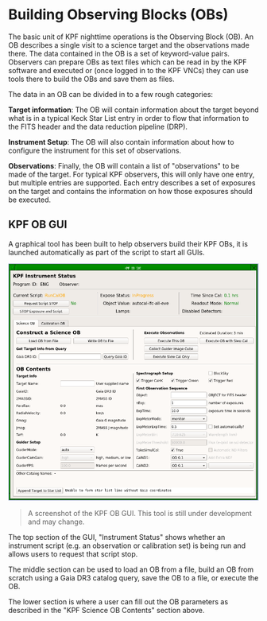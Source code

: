 # Building Observing Blocks (OBs)

The basic unit of KPF nighttime operations is the Observing Block (OB). An OB describes a single visit to a science target and the observations made there. The data contained in the OB is a set of keyword-value pairs. Observers can prepare OBs as text files which can be read in by the KPF software and executed or (once logged in to the KPF VNCs) they can use tools there to build the OBs and save them as files. 

The data in an OB can be divided in to a few rough categories:

**Target information**: The OB will contain information about the target beyond what is in a typical Keck Star List entry in order to flow that information to the FITS header and the data reduction pipeline (DRP).

**Instrument Setup**: The OB will also contain information about how to configure the instrument for this set of observations.

**Observations**: Finally, the OB will contain a list of "observations" to be made of the target. For typical KPF observers, this will only have one entry, but multiple entries are supported. Each entry describes a set of exposures on the target and contains the information on how those exposures should be executed.

## KPF OB GUI

A graphical tool has been built to help observers build their KPF OBs, it is launched automatically as part of the script to start all GUIs.

![A screenshot of the KPF OB GUI](figures/KPF_OB_GUI.png)
>  A screenshot of the KPF OB GUI. This tool is still under development and may change.

The top section of the GUI, "Instrument Status" shows whether an instrument script (e.g. an observation or calibration set) is being run and allows users to request that script stop.

The middle section can be used to load an OB from a file, build an OB from scratch using a Gaia DR3 catalog query, save the OB to a file, or execute the OB.

The lower section is where a user can fill out the OB parameters as described in the "KPF Science OB Contents" section above.
